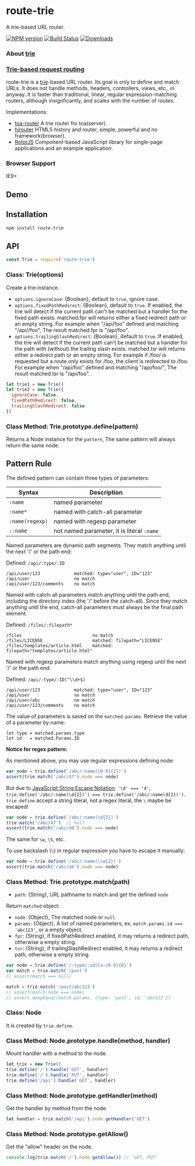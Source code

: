 route-trie
====
A trie-based URL router.

[![NPM version][npm-image]][npm-url]
[![Build Status][travis-image]][travis-url]
[![Downloads][downloads-image]][downloads-url]

### About [trie](http://en.wikipedia.org/wiki/Trie)

### [Trie-based request routing](http://blog.vulcanproxy.com/trie-based-http-requests-routing/)

route-trie is a [trie](http://en.wikipedia.org/wiki/Trie)-based URL router.
Its goal is only to define and match URLs.
It does not handle methods, headers, controllers, views, etc., in anyway.
It is faster than traditional, linear, regular expression-matching routers, although insignficantly,
and scales with the number of routes.

Implementations:

- [toa-router](https://github.com/toajs/toa-router) A trie router for toa(server).
- [hirouter](https://github.com/teambition/hirouter) HTML5 history and router, simple, powerful and no framework(browser).
- [RotorJS](https://github.com/kuraga/rotorjs) Component-based JavaScript library for single-page applications and an example application.

### Browser Support

IE9+

## Demo

## Installation

```sh
npm install route-trie
```

## API

```js
const Trie = require('route-trie')
```

### Class: Trie(options)

Create a trie instance.

- `options.ignoreCase`: {Boolean}, default to `true`, ignore case.
- `options.fixedPathRedirect`: {Boolean}, default to `true`. If enabled, the trie will detect if the current path can't be matched but a handler for the fixed path exists. matched.fpr will returns either a fixed redirect path or an empty string. For example when "/api/foo" defined and matching "/api//foo", The result matched.fpr is "/api/foo".
- `options.trailingSlashRedirect`: {Boolean}, default to `true`. If enabled, the trie will detect if the current path can't be matched but a handler for the path with (without) the trailing slash exists. matched.tsr will returns either a redirect path or an empty string. For example if /foo/ is requested but a route only exists for /foo, the client is redirected to /foo. For example when "/api/foo" defined and matching "/api/foo/", The result matched.tsr is "/api/foo".

```js
let trie1 = new Trie()
let trie2 = new Trie({
  ignoreCase: false,
  fixedPathRedirect: false,
  trailingSlashRedirect: false
})
```

### Class Method: Trie.prototype.define(pattern)

Returns a Node instance for the `pattern`, The same pattern will always return the same node.

## Pattern Rule

The defined pattern can contain three types of parameters:

| Syntax | Description |
|--------|------|
| `:name` | named parameter |
| `:name*` | named with catch-all parameter |
| `:name(regexp)` | named with regexp parameter |
| `::name` | not named parameter, it is literal `:name` |

Named parameters are dynamic path segments. They match anything until the next '/' or the path end:

Defined: `/api/:type/:ID`
```
/api/user/123             matched: type="user", ID="123"
/api/user                 no match
/api/user/123/comments    no match
```

Named with catch-all parameters match anything until the path end, including the directory index (the '/' before the catch-all). Since they match anything until the end, catch-all parameters must always be the final path element.

Defined: `/files/:filepath*`
```
/files                           no match
/files/LICENSE                   matched: filepath="LICENSE"
/files/templates/article.html    matched: filepath="templates/article.html"
```

Named with regexp parameters match anything using regexp until the next '/' or the path end:

Defined: `/api/:type/:ID(^\\d+$)`
```
/api/user/123             matched: type="user", ID="123"
/api/user                 no match
/api/user/abc             no match
/api/user/123/comments    no match
```

The value of parameters is saved on the `matched.params`. Retrieve the value of a parameter by name:
```
let type = matched.params.type
let id   = matched.Params.ID
```

**Notice for regex pattern:**

As mentioned above, you may use regular expressions defining node:

```js
var node = trie.define('/abc/:name([0-9]{2})')
assert(trie.match('/abc/47').node === node)
```

But due to [JavaScript String Escape Notation](https://developer.mozilla.org/en-US/docs/Web/JavaScript/Reference/Global_Objects/String): `'\d' === 'd'`, `trie.define('/abc/:name(\d{2})') === trie.define('/abc/:name(d{2})')`.
`trie.define` accept a string literal, not a regex literal, the `\` maybe be escaped!

```js
var node = trie.define('/abc/:name(\d{2})')
trie.match('/abc/47')  // null
assert(trie.match('/abc/dd').node === node)
```

The same for `\w`, `\S`, etc.

To use backslash (`\`) in regular expression you have to escape it manually:

```js
var node = trie.define('/abc/:name(\\w{2})')
assert(trie.match('/abc/ab').node === node)
```

### Class Method: Trie.prototype.match(path)

- `path`: {String}, URL pathname to match and get the defined `node`

Return `matched` object:
  - `node`: {Object}, The matched node or `null`.
  - `params`: {Object}, A list of named parameters, ex, `match.params.id === 'abc123'`, or a empty object.
  - `fpr`: {String}, if fixedPathRedirect enabled, it may returns a redirect path, otherwise a empty string.
  - `tsr`: {String}, if trailingSlashRedirect enabled, it may returns a redirect path, otherwise a empty string.

  ```js
  var node = trie.define('/:type/:id([a-z0-9]{6}')
  var match = trie.match('/post')
  // assert(match === null)

  match = trie.match('/post/abc123')
  // assert(match.node === node)
  // assert.deepEqual(match.params, {type: 'post', id: 'abc123'})
  ```

### Class: Node

It is created by `trie.define`.

### Class Method: Node.prototype.handle(method, handler)

Mount handler with a method to the node.
```js
let trie = new Trie()
trie.define('/').handle('GET', handler)
trie.define('/').handle('PUT', handler)
trie.define('/api').handle('GET', handler)
```

### Class Method: Node.prototype.getHandler(method)

Get the handler by method from the node.
```js
let handler = trie.match('/api').node.getHandler('GET')
```

### Class Method: Node.prototype.getAllow()

Get the "allow" header on the node.
```js
console.log(trie.match('/').node.getAllow()) // 'GET, PUT'
```

[npm-url]: https://npmjs.org/package/route-trie
[npm-image]: http://img.shields.io/npm/v/route-trie.svg

[travis-url]: https://travis-ci.org/zensh/route-trie
[travis-image]: http://img.shields.io/travis/zensh/route-trie.svg

[downloads-url]: https://npmjs.org/package/route-trie
[downloads-image]: http://img.shields.io/npm/dm/route-trie.svg?style=flat-square
